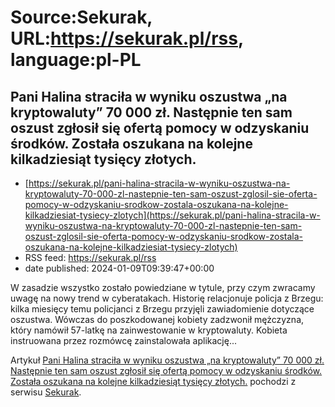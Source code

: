 # Source:Sekurak, URL:https://sekurak.pl/rss, language:pl-PL

## Pani Halina straciła w wyniku oszustwa „na kryptowaluty” 70 000 zł. Następnie ten sam oszust zgłosił się ofertą pomocy w odzyskaniu środków. Została oszukana na kolejne kilkadziesiąt tysięcy złotych.
 - [https://sekurak.pl/pani-halina-stracila-w-wyniku-oszustwa-na-kryptowaluty-70-000-zl-nastepnie-ten-sam-oszust-zglosil-sie-oferta-pomocy-w-odzyskaniu-srodkow-zostala-oszukana-na-kolejne-kilkadziesiat-tysiecy-zlotych](https://sekurak.pl/pani-halina-stracila-w-wyniku-oszustwa-na-kryptowaluty-70-000-zl-nastepnie-ten-sam-oszust-zglosil-sie-oferta-pomocy-w-odzyskaniu-srodkow-zostala-oszukana-na-kolejne-kilkadziesiat-tysiecy-zlotych)
 - RSS feed: https://sekurak.pl/rss
 - date published: 2024-01-09T09:39:47+00:00

<p>W zasadzie wszystko zostało powiedziane w tytule, przy czym zwracamy uwagę na nowy trend w cyberatakach. Historię relacjonuje policja z Brzegu: kilka miesięcy temu policjanci z Brzegu przyjęli zawiadomienie dotyczące oszustwa. Wówczas do poszkodowanej kobiety zadzwonił mężczyzna, który namówił 57-latkę na zainwestowanie w kryptowaluty. Kobieta instruowana przez rozmówcę zainstalowała aplikację...</p>
<p>Artykuł <a href="https://sekurak.pl/pani-halina-stracila-w-wyniku-oszustwa-na-kryptowaluty-70-000-zl-nastepnie-ten-sam-oszust-zglosil-sie-oferta-pomocy-w-odzyskaniu-srodkow-zostala-oszukana-na-kolejne-kilkadziesiat-tysiecy-zlotych/" rel="nofollow">Pani Halina straciła w wyniku oszustwa &#8222;na kryptowaluty&#8221; 70 000 zł. Następnie ten sam oszust zgłosił się ofertą pomocy w odzyskaniu środków. Została oszukana na kolejne kilkadziesiąt tysięcy złotych.</a> pochodzi z serwisu <a href="https://sekurak.pl" rel="nofollow">Sekurak</a>.</p>

